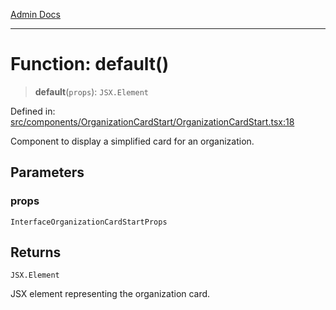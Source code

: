 [Admin Docs](/)

***

# Function: default()

> **default**(`props`): `JSX.Element`

Defined in: [src/components/OrganizationCardStart/OrganizationCardStart.tsx:18](https://github.com/hustlernik/talawa-admin/blob/fe326ed17e0fa5ad916ff9f383f63b5d38aedc7b/src/components/OrganizationCardStart/OrganizationCardStart.tsx#L18)

Component to display a simplified card for an organization.

## Parameters

### props

`InterfaceOrganizationCardStartProps`

## Returns

`JSX.Element`

JSX element representing the organization card.
